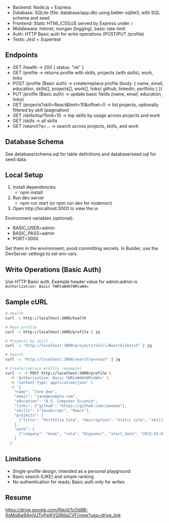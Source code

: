 - Backend: Node.js + Express
- Database: SQLite (file: database/app.db) using better-sqlite3, with SQL schema and seed
- Frontend: Static HTML/CSS/JS served by Express under `/`
- Middleware: helmet, morgan (logging), basic rate-limit
- Auth: HTTP Basic auth for write operations (POST/PUT /profile)
- Tests: Jest + Supertest

## Endpoints

- GET /health → 200 { status: "ok" }
- GET /profile → returns profile with skills, projects (with skills), work, links
- POST /profile (Basic auth) → create/replace profile (body: { name, email, education, skills[], projects[], work[], links{ github, linkedin, portfolio } })
- PUT /profile (Basic auth) → update basic fields (name, email, education, links)
- GET /projects?skill=React&limit=10&offset=0 → list projects, optionally filtered by skill (pagination)
- GET /skills/top?limit=10 → top skills by usage across projects and work
- GET /skills → all skills
- GET /search?q=... → search across projects, skills, and work

## Database Schema

See database/schema.sql for table definitions and database/seed.sql for seed data.

## Local Setup

1. Install dependencies
   - npm install
2. Run dev server
   - npm run start (or npm run dev for nodemon)
3. Open http://localhost:3000 to view the ui

Environment variables (optional):

- BASIC_USER=admin
- BASIC_PASS=admin
- PORT=3000

Set them in the environment; avoid committing secrets. In Builder, use the DevServer settings to set env vars.

## Write Operations (Basic Auth)

Use HTTP Basic auth. Example header value for admin:admin is `Authorization: Basic YWRtaW46YWRtaW4=`

## Sample cURL

```bash
# Health
curl -s http://localhost:3000/health

# Read profile
curl -s http://localhost:3000/profile | jq

# Projects by skill
curl -s "http://localhost:3000/projects?skill=React&limit=5" | jq

# Search
curl -s "http://localhost:3000/search?q=react" | jq

# Create/replace profile (example)
curl -s -X POST http://localhost:3000/profile \
  -H 'Authorization: Basic YWRtaW46YWRtaW4=' \
  -H 'Content-Type: application/json' \
  -d '{
    "name": "Jane Doe",
    "email": "jane@example.com",
    "education": "B.S. Computer Science",
    "links": {"github": "https://github.com/janedoe"},
    "skills": ["JavaScript", "React"],
    "projects": [
      {"title": "Portfolio Site", "description": "Static site", "skills": ["React", "CSS"]}
    ],
    "work": [
      {"company": "Acme", "role": "Engineer", "start_date": "2022-01-01", "description": "Built stuff", "skills": ["React"]}
    ]
  }'
```

## Limitations

- Single-profile design; intended as a personal playground
- Basic search (LIKE) and simple ranking
- No authentication for reads; Basic auth only for writes

## Resume
https://drive.google.com/file/d/1cOd8B-9gMq8w9AnjVJTyPejKVQWdaCVF/view?usp=drive_link
